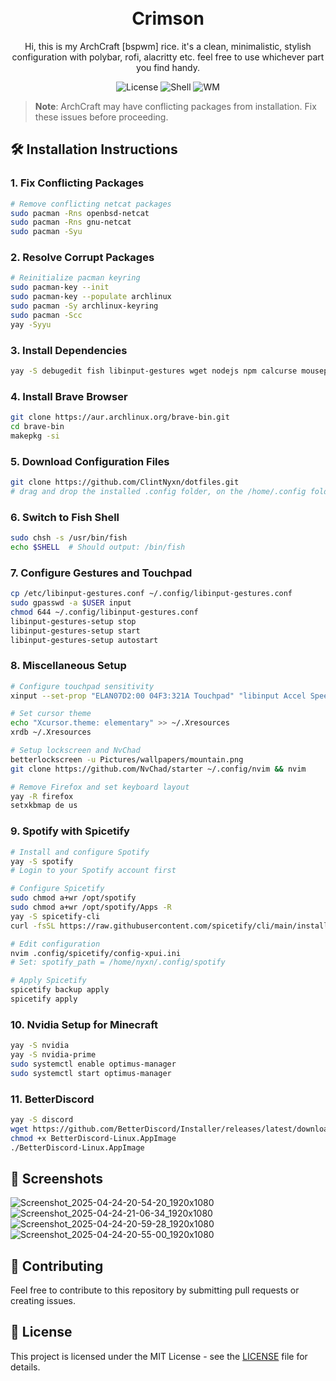 <h1 align="center">
  <br>
  Crimson
  <br>
</h1>

<p align="center">
  Hi, this is my ArchCraft [bspwm] rice. it's a clean, minimalistic, stylish configuration with polybar, rofi, alacritty etc. feel free to use whichever part you find handy.
</p>

<div align="center">
  
  ![License](https://img.shields.io/badge/License-MIT-blue.svg)
  ![Shell](https://img.shields.io/badge/Shell-Fish-green.svg)
  ![WM](https://img.shields.io/badge/WM-ArchCraft-purple.svg)
  
</div>

> **Note**: ArchCraft may have conflicting packages from installation. Fix these issues before proceeding.

## 🛠️ Installation Instructions 

### 1. Fix Conflicting Packages
```bash
# Remove conflicting netcat packages
sudo pacman -Rns openbsd-netcat
sudo pacman -Rns gnu-netcat
sudo pacman -Syu
```

### 2. Resolve Corrupt Packages
```bash
# Reinitialize pacman keyring
sudo pacman-key --init
sudo pacman-key --populate archlinux
sudo pacman -Sy archlinux-keyring
sudo pacman -Scc
yay -Syyu
```

### 3. Install Dependencies
```bash
yay -S debugedit fish libinput-gestures wget nodejs npm calcurse mousepad lxappearance neovim telegram-desktop apple-fonts 6-2 cava
```

### 4. Install Brave Browser
```bash
git clone https://aur.archlinux.org/brave-bin.git
cd brave-bin
makepkg -si
```

### 5. Download Configuration Files
```bash
git clone https://github.com/ClintNyxn/dotfiles.git
# drag and drop the installed .config folder, on the /home/.config folder
```

### 6. Switch to Fish Shell
```bash
sudo chsh -s /usr/bin/fish
echo $SHELL  # Should output: /bin/fish
```

### 7. Configure Gestures and Touchpad
```bash
cp /etc/libinput-gestures.conf ~/.config/libinput-gestures.conf
sudo gpasswd -a $USER input
chmod 644 ~/.config/libinput-gestures.conf
libinput-gestures-setup stop
libinput-gestures-setup start
libinput-gestures-setup autostart
```

### 8. Miscellaneous Setup
```bash
# Configure touchpad sensitivity
xinput --set-prop "ELAN07D2:00 04F3:321A Touchpad" "libinput Accel Speed" 0.3

# Set cursor theme
echo "Xcursor.theme: elementary" >> ~/.Xresources
xrdb ~/.Xresources

# Setup lockscreen and NvChad
betterlockscreen -u Pictures/wallpapers/mountain.png
git clone https://github.com/NvChad/starter ~/.config/nvim && nvim

# Remove Firefox and set keyboard layout
yay -R firefox
setxkbmap de us
```

### 9. Spotify with Spicetify
```bash
# Install and configure Spotify
yay -S spotify
# Login to your Spotify account first

# Configure Spicetify
sudo chmod a+wr /opt/spotify
sudo chmod a+wr /opt/spotify/Apps -R
yay -S spicetify-cli
curl -fsSL https://raw.githubusercontent.com/spicetify/cli/main/install.sh | sh

# Edit configuration
nvim .config/spicetify/config-xpui.ini
# Set: spotify_path = /home/nyxn/.config/spotify

# Apply Spicetify
spicetify backup apply
spicetify apply
```

### 10. Nvidia Setup for Minecraft
```bash
yay -S nvidia
yay -S nvidia-prime
sudo systemctl enable optimus-manager
sudo systemctl start optimus-manager
```

### 11. BetterDiscord
```bash
yay -S discord
wget https://github.com/BetterDiscord/Installer/releases/latest/download/BetterDiscord-Linux.AppImage
chmod +x BetterDiscord-Linux.AppImage
./BetterDiscord-Linux.AppImage
```

## 📸 Screenshots
![Screenshot_2025-04-24-20-54-20_1920x1080](https://github.com/user-attachments/assets/344c0484-a725-4fa5-8a4d-035c2482ec22)
![Screenshot_2025-04-24-21-06-34_1920x1080](https://github.com/user-attachments/assets/df306d3a-c65a-4573-b1da-cc8b413dca2c)
![Screenshot_2025-04-24-20-59-28_1920x1080](https://github.com/user-attachments/assets/b888e104-e7ef-42f3-9b0f-430394607cc7)
![Screenshot_2025-04-24-20-55-00_1920x1080](https://github.com/user-attachments/assets/b44b47f3-605a-4ef1-bc23-ea41f135f8b8)


## 🤝 Contributing

Feel free to contribute to this repository by submitting pull requests or creating issues.

## 📜 License

This project is licensed under the MIT License - see the [LICENSE](LICENSE) file for details.

